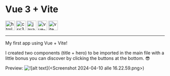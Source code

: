 # Vue 3 + Vite

<img width="30" height="30" src="https://img.icons8.com/color/30/html-5--v1.png" alt="html-5--v1"/> <img width="30" height="30" src="https://img.icons8.com/color/48/css3.png" alt="css3"/> <img width="30" height="30" src="https://img.icons8.com/color/30/javascript--v1.png" alt="javascript--v1"/> <img width="30" height="30" src="https://img.icons8.com/color/48/vue-js.png" alt="vue-js"/> <img width="30" height="30" src="https://img.icons8.com/fluency/48/vite.png" alt="vite"/>

---

My first app using Vue + Vite!

I created two components (title + hero) to be imported in the main file with a little bonus you can discover by clicking the buttons at the bottom. 😎


Preview:
![!\[alt text\](<Screenshot 2024-04-10 alle 16.22.59.png>)](src/assets/img/preview.png)
